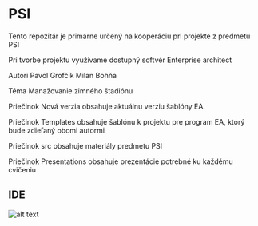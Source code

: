 # PSI

Tento repozitár je primárne určený na kooperáciu
pri projekte z predmetu PSI

Pri tvorbe projektu využívame dostupný softvér Enterprise architect

Autori Pavol Grofčík Milan Bohňa

Téma Manažovanie zimného štadiónu

Priečinok Nová verzia obsahuje aktuálnu verziu šablóny EA.

Priečinok Templates obsahuje šablónu k projektu pre program EA,
ktorý bude zdieľaný obomi autormi

Priečinok src obsahuje materiály predmetu PSI

Priečinok Presentations obsahuje prezentácie potrebné ku každému cvičeniu

## IDE
![alt text](https://proxy.duckduckgo.com/iu/?u=https%3A%2F%2Fwww.iag.biz%2Fwp-content%2Fuploads%2F2016%2F08%2FSparx-Enterprise-Architect-Logo.png&f=1)
